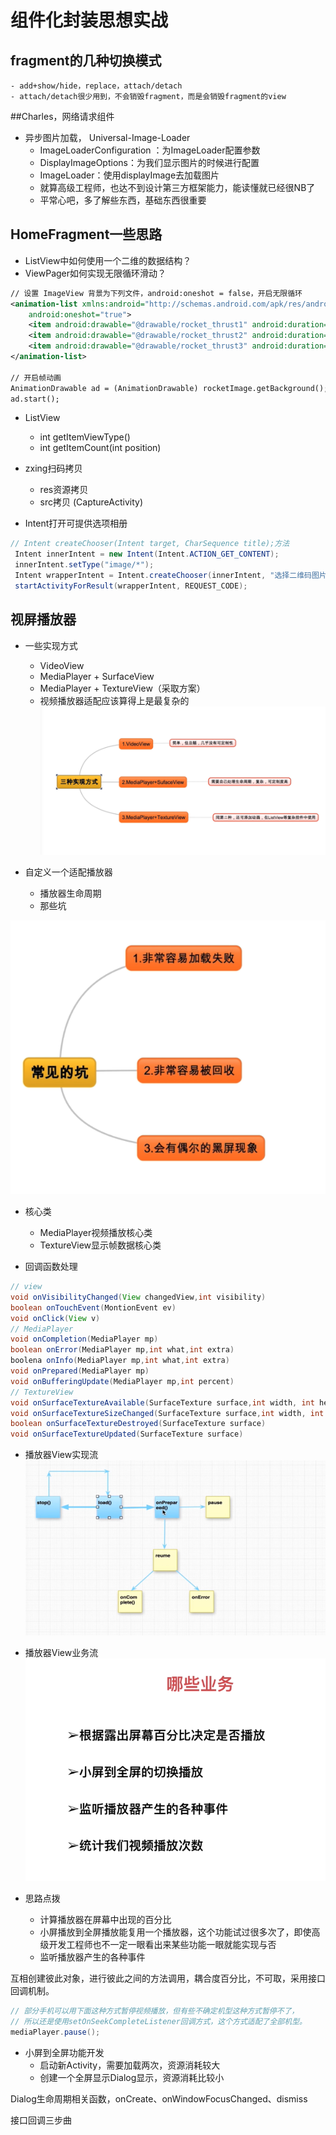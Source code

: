 # 组件化封装思想实战 
## fragment的几种切换模式
    - add+show/hide，replace，attach/detach
    - attach/detach很少用到，不会销毁fragment，而是会销毁fragment的view

##Charles，网络请求组件
- 异步图片加载， Universal-Image-Loader
    - ImageLoaderConfiguration ：为ImageLoader配置参数
    - DisplayImageOptions：为我们显示图片的时候进行配置
    - ImageLoader：使用displayImage去加载图片
    - 就算高级工程师，也达不到设计第三方框架能力，能读懂就已经很NB了
    - 平常心吧，多了解些东西，基础东西很重要
 

## HomeFragment一些思路   
- ListView中如何使用一个二维的数据结构？
- ViewPager如何实现无限循环滑动？
```xml
// 设置 ImageView 背景为下列文件，android:oneshot = false，开启无限循环 
<animation-list xmlns:android="http://schemas.android.com/apk/res/android"
    android:oneshot="true">
    <item android:drawable="@drawable/rocket_thrust1" android:duration="200" />
    <item android:drawable="@drawable/rocket_thrust2" android:duration="200" />
    <item android:drawable="@drawable/rocket_thrust3" android:duration="200" />
</animation-list>

// 开启帧动画
AnimationDrawable ad = (AnimationDrawable) rocketImage.getBackground();
ad.start();
```
- ListView
    - int getItemViewType()
    - int getItemCount(int position)

- zxing扫码拷贝
    - res资源拷贝
    - src拷贝 (CaptureActivity)
    
- Intent打开可提供选项相册
```java
// Intent createChooser(Intent target, CharSequence title);方法
 Intent innerIntent = new Intent(Intent.ACTION_GET_CONTENT);
 innerIntent.setType("image/*");
 Intent wrapperIntent = Intent.createChooser(innerIntent, "选择二维码图片");
 startActivityForResult(wrapperIntent, REQUEST_CODE);
```

## 视屏播放器
- 一些实现方式
    - VideoView
    - MediaPlayer + SurfaceView
    - MediaPlayer + TextureView（采取方案）
    - 视频播放器适配应该算得上是最复杂的
![](/png/视频播放器的几种方式.png)
    
- 自定义一个适配播放器
    - 播放器生命周期
    - 那些坑
    
![](/png/播放器常见的坑.png)
   
   
- 核心类
    - MediaPlayer视频播放核心类 
    - TextureView显示帧数据核心类
    
- 回调函数处理
```java
// view
void onVisibilityChanged(View changedView,int visibility)
boolean onTouchEvent(MontionEvent ev)
void onClick(View v)
// MediaPlayer
void onCompletion(MediaPlayer mp)
boolean onError(MediaPlayer mp,int what,int extra)
boolena onInfo(MediaPlayer mp,int what,int extra)
void onPrepared(MediaPlayer mp)
void onBufferingUpdate(MediaPlayer mp,int percent)
// TextureView
void onSurfaceTextureAvailable(SurfaceTexture surface,int width, int height)
void onSurfaceTextureSizeChanged(SurfaceTexture surface,int width, int height)
boolean onSurfaceTextureDestroyed(SurfaceTexture surface)
void onSurfaceTextureUpdated(SurfaceTexture surface)
```

- 播放器View实现流
![](/png/播放器实现流.png)

- 播放器View业务流
![](/png/播放器业务流.png)

- 思路点拨
    - 计算播放器在屏幕中出现的百分比
    - 小屏播放到全屏播放能复用一个播放器，这个功能试过很多次了，即使高级开发工程师也不一定一眼看出来某些功能一眼就能实现与否
    - 监听播放器产生的各种事件


互相创建彼此对象，进行彼此之间的方法调用，耦合度百分比，不可取，采用接口回调机制。

```java
// 部分手机可以用下面这种方式暂停视频播放，但有些不确定机型这种方式暂停不了，
// 所以还是使用setOnSeekCompleteListener回调方式，这个方式适配了全部机型。
mediaPlayer.pause();
```
- 小屏到全屏功能开发
    - 启动新Activity，需要加载两次，资源消耗较大
    - 创建一个全屏显示Dialog显示，资源消耗比较小
    
Dialog生命周期相关函数，onCreate、onWindowFocusChanged、dismiss

接口回调三步曲


